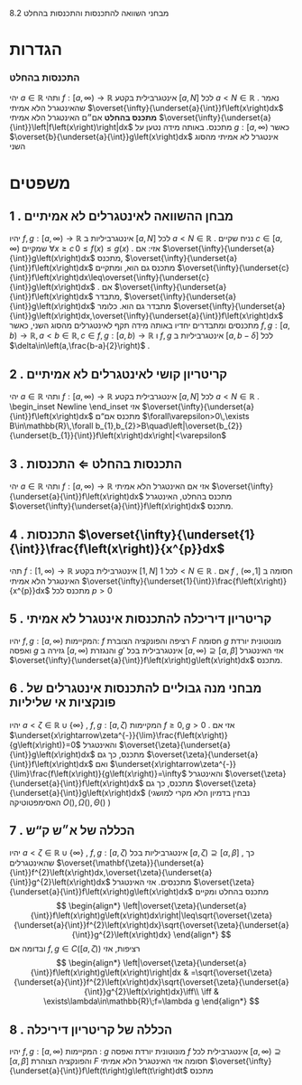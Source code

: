 8.2 מבחני השוואה להתכנסות והתכנסות בהחלט 
 
# הגדרות 
 
### התכנסות בהחלט 
 יהי $a\in\mathbb{R}$ ותהי $f:\left[a,\infty\right)\rightarrow\mathbb{R}$ אינטגרבילית בקטע $\left[a,N\right]$ לכל $a<N\in\mathbb{R}$ . 
 נאמר שהאינטגרל הלא אמיתי $\overset{\infty}{\underset{a}{\int}}f\left(x\right)dx$ **מתכנס בהחלט** אם״ם האינטגרל הלא אמיתי $\overset{\infty}{\underset{a}{\int}}\left|f\left(x\right)\right|dx$ מתכנס. 
 באותה מידה נטען על $g:\left[a,\infty\right)$ כאשר $\overset{b}{\underset{a}{\int}}g\left(x\right)dx$ אינטגרל לא אמיתי מהסוג השני 
 
# משפטים 
 
## 1 . מבחן ההשוואה לאינטגרלים לא אמיתיים 
 יהיו $f,g:\left[a,\infty\right)\rightarrow\mathbb{R}$ אינטגרביליות ב $\left[a,N\right]$ לכל $a<N\in\mathbb{R}$ . 
 נניח שקיים $c\in\left[a,\infty\right)$ שמקיים $\forall x\geq c\,0\leq f\left(x\right)\leq g\left(x\right)$ . אזי: 
 אם $\overset{\infty}{\underset{a}{\int}}g\left(x\right)dx$ מתכנס, $\overset{\infty}{\underset{a}{\int}}f\left(x\right)dx$ מתכנס גם הוא, ומתקיים $\overset{\infty}{\underset{c}{\int}}f\left(x\right)dx\leq\overset{\infty}{\underset{c}{\int}}g\left(x\right)dx$ . 
 אם $\overset{\infty}{\underset{a}{\int}}f\left(x\right)dx$ מתבדר, $\overset{\infty}{\underset{a}{\int}}g\left(x\right)dx$ מתבדר גם הוא. 
 כלומר $\overset{\infty}{\underset{a}{\int}}g\left(x\right)dx,\overset{\infty}{\underset{a}{\int}}f\left(x\right)dx$ מתכנסים ומתבדרים יחדיו 
 באותה מידה תקף לאינטגרלים מהסוג השני, כאשר $f,g:\left[a,b\right)\rightarrow\mathbb{R},\,a<b\in\mathbb{R},c\in f,g:\left[a,b\right)\rightarrow\mathbb{R}$ ו $f,g$ אינטגרביליות ב $\left[a,b-\delta\right]$ לכל $\delta\in\left(a,\frac{b-a}{2}\right)$ . 
 
## 2 . קריטריון קושי לאינטגרלים לא אמיתיים 
 יהי $a\in\mathbb{R}$ ותהי $f:\left[a,\infty\right)\rightarrow\mathbb{R}$ אינטגרבילית בקטע $\left[a,N\right]$ לכל $a<N\in\mathbb{R}$ . \begin_inset Newline 
 \end_inset אזי $\overset{\infty}{\underset{a}{\int}}f\left(x\right)dx$ מתכנס אם“ם $\forall\varepsilon>0\,\exists B\in\mathbb{R}\,\forall b_{1},b_{2}>B\quad\left|\overset{b_{2}}{\underset{b_{1}}{\int}}f\left(x\right)dx\right|<\varepsilon$ 
 
## 3 . התכנסות בהחלט $\Leftarrow$ התכנסות 
 יהי $a\in\mathbb{R}$ ותהי $f:\left[a,\infty\right)\rightarrow\mathbb{R}$ 
 אזי אם האינטגרל הלא אמיתי $\overset{\infty}{\underset{a}{\int}}f\left(x\right)dx$ מתכנס בהחלט, האינטגרל $\overset{\infty}{\underset{a}{\int}}f\left(x\right)dx$ מתכנס. 
 
## 4 . התכנסות $\overset{\infty}{\underset{1}{\int}}\frac{f\left(x\right)}{x^{p}}dx$ 
 תהי $f:\left[1,\infty\right)\rightarrow\mathbb{R}$ אינטגרבילית בקטע $\left[1,N\right]$ לכל $1<N\in\mathbb{R}$ . 
 אם $f$ חסומה ב $\left[1,\infty\right)$ , האינטגרל הלא אמיתי $\overset{\infty}{\underset{1}{\int}}\frac{f\left(x\right)}{x^{p}}dx$ מתכנס לכל $p>0$ 
 
## 5 . קריטריון דיריכלה להתכנסות אינטגרל לא אמיתי 
 יהיו $f,g:\left[a,\infty\right)$ המקיימות: 
 $f$ רציפה והפונקציה הצוברת $F$ חסומה 
 $g$ מונוטונית יורדת ואפסה 
 $g$ גזירה ב $\left[a,\infty\right)$ והנגזרת $g'$ אינטגרבילית בכל $\left[a,\infty\right)\supseteq\left[\alpha,\beta\right]$ 
 אזי האינטגרל $\overset{\infty}{\underset{a}{\int}}f\left(x\right)g\left(x\right)dx$ מתכנס. 
 
## 6 . מבחני מנה גבוליים להתכנסות אינטגרלים של פונקציות אי שליליות 
 יהיו $a<\zeta\in\mathbb{R}\cup\left\{ \infty\right\}$ , $f,g:\left[a,\zeta\right)$ המקיימות $f\geq0,g>0$ . 
 אזי אם $\underset{x\rightarrow\zeta^{-}}{\lim}\frac{f\left(x\right)}{g\left(x\right)}=0$ והאינטגרל $\overset{\zeta}{\underset{a}{\int}}g\left(x\right)dx$ מתכנס, כך גם $\overset{\zeta}{\underset{a}{\int}}f\left(x\right)dx$ 
 ואם $\underset{x\rightarrow\zeta^{-}}{\lim}\frac{f\left(x\right)}{g\left(x\right)}=\infty$ והאינטגרל $\overset{\zeta}{\underset{a}{\int}}f\left(x\right)dx$ מתכנס, כך גם $\overset{\zeta}{\underset{a}{\int}}g\left(x\right)dx$ 
 (נבחין בדמיון הלא מקרי למושגי האסימפטוטיקה $O\left(\right),\Omega\left(\right),\Theta\left(\right)$ ) 
 
## 7 . הכללה של א״ש ק“ש 
 יהיו $a<\zeta\in\mathbb{R}\cup\left\{ \infty\right\}$ , $f,g:\left[a,\zeta\right)$ אינטגרביליות בכל $\left[a,\zeta\right)\supseteq\left[\alpha,\beta\right]$ , כך שהאינטגרלים $\overset{\mathbf{\zeta}}{\underset{a}{\int}}f^{2}\left(x\right)dx,\overset{\zeta}{\underset{a}{\int}}g^{2}\left(x\right)dx$ מתכנסים. 
 אזי האינטגרל $\overset{\zeta}{\underset{a}{\int}}f\left(x\right)g\left(x\right)dx$ מתכנס בהחלט ומקיים $$
 \begin{align*} \left|\overset{\zeta}{\underset{a}{\int}}f\left(x\right)g\left(x\right)dx\right|\leq\sqrt{\overset{\zeta}{\underset{a}{\int}}f^{2}\left(x\right)dx}\sqrt{\overset{\zeta}{\underset{a}{\int}}g^{2}\left(x\right)dx} \end{align*} $$
 ובדומה אם $f,g\in C\left(\left[a,\zeta\right)\right)$ רציפות, אזי $$
 \begin{align*} \left|\overset{\zeta}{\underset{a}{\int}}f\left(x\right)g\left(x\right)\right|dx & =\sqrt{\overset{\zeta}{\underset{a}{\int}}f^{2}\left(x\right)dx}\sqrt{\overset{\zeta}{\underset{a}{\int}}g^{2}\left(x\right)dx}\iff\\ \iff & \exists\lambda\in\mathbb{R}\;f=\lambda g \end{align*} $$
 
 
## 8 . הכללה של קריטריון דיריכלה 
 יהיו $f,g:\left[a,\infty\right)$ המקיימות : 
 $g$ מונוטונית יורדת ואפסה 
 $f$ אינטגרבילית לכל $\left[a,\infty\right)\supseteq\left[\alpha,\beta\right]$ והפונקציה הצוהרת $F$ חסומה 
 אזי האינטגרל הלא אמיתי $\overset{\infty}{\underset{a}{\int}}f\left(t\right)g\left(t\right)dt$ מתכנס 
